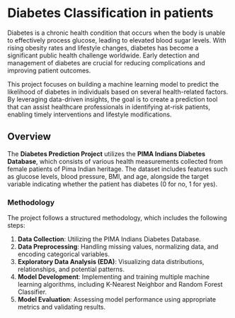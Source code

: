 # Diabetes Classification in patients
Diabetes is a chronic health condition that occurs when the body is unable to effectively process glucose, leading to elevated blood sugar levels. With rising obesity rates and lifestyle changes, diabetes has become a significant public health challenge worldwide. Early detection and management of diabetes are crucial for reducing complications and improving patient outcomes.

This project focuses on building a machine learning model to predict the likelihood of diabetes in individuals based on several health-related factors. By leveraging data-driven insights, the goal is to create a prediction tool that can assist healthcare professionals in identifying at-risk patients, enabling timely interventions and lifestyle modifications.

## Overview
The **Diabetes Prediction Project** utilizes the **PIMA Indians Diabetes Database**, which consists of various health measurements collected from female patients of Pima Indian heritage. The dataset includes features such as glucose levels, blood pressure, BMI, and age, alongside the target variable indicating whether the patient has diabetes (0 for no, 1 for yes).

### Methodology
The project follows a structured methodology, which includes the following steps:
1. **Data Collection**: Utilizing the PIMA Indians Diabetes Database.
2. **Data Preprocessing**: Handling missing values, normalizing data, and encoding categorical variables.
3. **Exploratory Data Analysis (EDA)**: Visualizing data distributions, relationships, and potential patterns.
4. **Model Development**: Implementing and training multiple machine learning algorithms, including K-Nearest Neighbor and Random Forest Classifier.
5. **Model Evaluation**: Assessing model performance using appropriate metrics and validating results.
